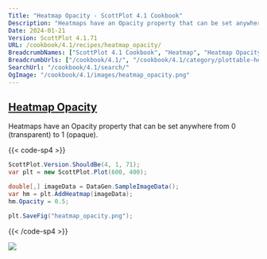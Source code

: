 ```yaml
---
Title: "Heatmap Opacity - ScottPlot 4.1 Cookbook"
Description: "Heatmaps have an Opacity property that can be set anywhere from 0 (transparent) to 1 (opaque)."
Date: 2024-01-21
Version: ScottPlot 4.1.71
URL: /cookbook/4.1/recipes/heatmap_opacity/
BreadcrumbNames: ["ScottPlot 4.1 Cookbook", "Heatmap", "Heatmap Opacity"]
BreadcrumbUrls: ["/cookbook/4.1/", "/cookbook/4.1/category/plottable-heatmap", "/cookbook/4.1/recipes/heatmap_opacity/"]
SearchUrl: "/cookbook/4.1/search/"
OgImage: "/cookbook/4.1/images/heatmap_opacity.png"
---
```


<h2><a id='heatmap-opacity' href='/cookbook/4.1/recipes/heatmap_opacity/'>Heatmap Opacity</a></h2>

Heatmaps have an Opacity property that can be set anywhere from 0 (transparent) to 1 (opaque).

{{< code-sp4 >}}

```cs
ScottPlot.Version.ShouldBe(4, 1, 71);
var plt = new ScottPlot.Plot(600, 400);

double[,] imageData = DataGen.SampleImageData();
var hm = plt.AddHeatmap(imageData);
hm.Opacity = 0.5;

plt.SaveFig("heatmap_opacity.png");
```

{{< /code-sp4 >}}

<img src='../../images/heatmap_opacity.png' class='d-block mx-auto my-5' />


